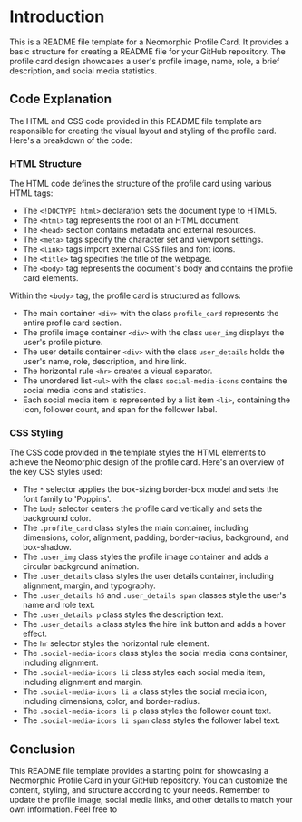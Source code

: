 # Introduction

This is a README file template for a Neomorphic Profile Card. It provides a basic structure for creating a README file for your GitHub repository. The profile card design showcases a user's profile image, name, role, a brief description, and social media statistics.

## Code Explanation

The HTML and CSS code provided in this README file template are responsible for creating the visual layout and styling of the profile card. Here's a breakdown of the code:

### HTML Structure

The HTML code defines the structure of the profile card using various HTML tags:

- The `<!DOCTYPE html>` declaration sets the document type to HTML5.
- The `<html>` tag represents the root of an HTML document.
- The `<head>` section contains metadata and external resources.
- The `<meta>` tags specify the character set and viewport settings.
- The `<link>` tags import external CSS files and font icons.
- The `<title>` tag specifies the title of the webpage.
- The `<body>` tag represents the document's body and contains the profile card elements.

Within the `<body>` tag, the profile card is structured as follows:

- The main container `<div>` with the class `profile_card` represents the entire profile card section.
- The profile image container `<div>` with the class `user_img` displays the user's profile picture.
- The user details container `<div>` with the class `user_details` holds the user's name, role, description, and hire link.
- The horizontal rule `<hr>` creates a visual separator.
- The unordered list `<ul>` with the class `social-media-icons` contains the social media icons and statistics.
- Each social media item is represented by a list item `<li>`, containing the icon, follower count, and span for the follower label.

### CSS Styling

The CSS code provided in the template styles the HTML elements to achieve the Neomorphic design of the profile card. Here's an overview of the key CSS styles used:

- The `*` selector applies the box-sizing border-box model and sets the font family to 'Poppins'.
- The `body` selector centers the profile card vertically and sets the background color.
- The `.profile_card` class styles the main container, including dimensions, color, alignment, padding, border-radius, background, and box-shadow.
- The `.user_img` class styles the profile image container and adds a circular background animation.
- The `.user_details` class styles the user details container, including alignment, margin, and typography.
- The `.user_details h5` and `.user_details span` classes style the user's name and role text.
- The `.user_details p` class styles the description text.
- The `.user_details a` class styles the hire link button and adds a hover effect.
- The `hr` selector styles the horizontal rule element.
- The `.social-media-icons` class styles the social media icons container, including alignment.
- The `.social-media-icons li` class styles each social media item, including alignment and margin.
- The `.social-media-icons li a` class styles the social media icon, including dimensions, color, and border-radius.
- The `.social-media-icons li p` class styles the follower count text.
- The `.social-media-icons li span` class styles the follower label text.

## Conclusion

This README file template provides a starting point for showcasing a Neomorphic Profile Card in your GitHub repository. You can customize the content, styling, and structure according to your needs. Remember to update the profile image, social media links, and other details to match your own information. Feel free to
